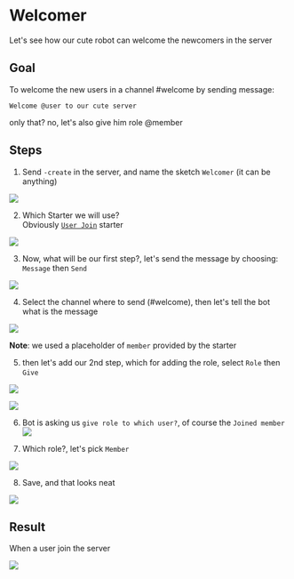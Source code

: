 # Welcomer
Let's see how our cute robot can welcome the newcomers in the server

## Goal
To welcome the new users in a channel #welcome
by sending message:
```
Welcome @user to our cute server
```

only that? no, let's also give him role @member
## Steps
1. Send `-create` in the server, and name the sketch `Welcomer` (it can be anything)

![](https://i.imgur.com/H9Tpa4p.jpg)

2. Which Starter we will use?\
Obviously [`User Join`](../starters/memberJoin.md) starter 

![](https://i.imgur.com/ebzwUok.jpg)

3. Now, what will be our first step?, let's send the message by choosing: `Message` then `Send`

![](https://i.imgur.com/6f6372z.jpg)

4. Select the channel where to send (#welcome), then let's tell the bot what is the message

![](https://i.imgur.com/1G7MvAj.jpg)

**Note**: we used a placeholder of `member` provided by the starter

5. then let's add our 2nd step, which for adding the role, select `Role` then `Give`

![](https://i.imgur.com/ljKooh1.jpg)

![](https://i.imgur.com/3aKMlPm.jpg)

6. Bot is asking us `give role to which user?`, of course the `Joined member`
![](https://i.imgur.com/MiSXLxu.jpg)

7. Which role?, let's pick `Member`

![](https://i.imgur.com/pechlZI.jpg)

8. Save, and that looks neat

![](https://i.imgur.com/JHpP58b.jpg)

## Result
When a user join the server

![](https://i.imgur.com/VbIS3q0.jpg)